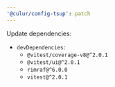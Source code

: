 ```yaml
---
'@culur/config-tsup': patch
---
```


Update dependencies:

- `devDependencies`:
  - `@vitest/coverage-v8@^2.0.1`
  - `@vitest/ui@^2.0.1`
  - `rimraf@^6.0.0`
  - `vitest@^2.0.1`
